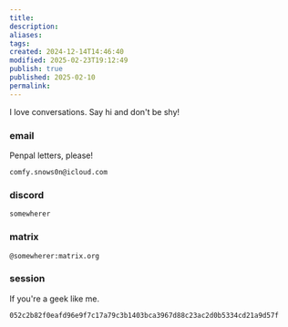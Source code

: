 ```yaml
---
title: 
description: 
aliases: 
tags: 
created: 2024-12-14T14:46:40
modified: 2025-02-23T19:12:49
publish: true
published: 2025-02-10
permalink: 
---
```



I love conversations. Say hi and don't be shy!

### email

Penpal letters, please!

```
comfy.snows0n@icloud.com
```

### discord

```
somewherer
```

### matrix

```
@somewherer:matrix.org
```

### session

If you're a geek like me.

```
052c2b82f0eafd96e9f7c17a79c3b1403bca3967d88c23ac2d0b5334cd21a9d57f
```
